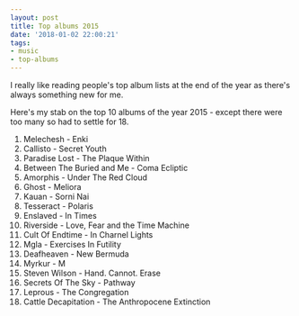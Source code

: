 ```yaml
---
layout: post
title: Top albums 2015
date: '2018-01-02 22:00:21'
tags:
- music
- top-albums
---
```


I really like reading people's top album lists at the end of the year as there's always something new for me. 

Here's my stab on the top 10 albums of the year 2015 - except there were too many so had to settle for 18. 

1. Melechesh - Enki
2. Callisto - Secret Youth
3. Paradise Lost - The Plaque Within
4. Between The Buried and Me - Coma Ecliptic
5. Amorphis - Under The Red Cloud
6. Ghost - Meliora
7. Kauan - Sorni Nai
8. Tesseract - Polaris
9. Enslaved - In Times
10. Riverside - Love, Fear and the Time Machine
11. Cult Of Endtime - In Charnel Lights
12. Mgla - Exercises In Futility
13. Deafheaven - New Bermuda
14. Myrkur - M
15. Steven Wilson - Hand. Cannot. Erase
16. Secrets Of The Sky - Pathway
17. Leprous - The Congregation
18. Cattle Decapitation - The Anthropocene Extinction